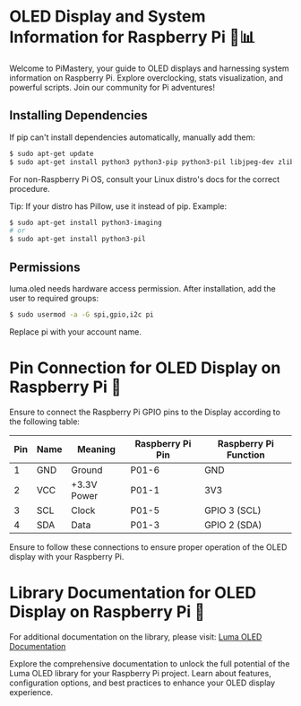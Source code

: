 # OLED Display and System Information for Raspberry Pi 🚀📊

Welcome to PiMastery, your guide to OLED displays and harnessing system information on Raspberry Pi. Explore overclocking, stats visualization, and powerful scripts. Join our community for Pi adventures!

## Installing Dependencies

If pip can't install dependencies automatically, manually add them:

```bash
$ sudo apt-get update
$ sudo apt-get install python3 python3-pip python3-pil libjpeg-dev zlib1g-dev libfreetype6-dev liblcms2-dev libopenjp2-7 libtiff5 -y

```

For non-Raspberry Pi OS, consult your Linux distro's docs for the correct procedure.

Tip: If your distro has Pillow, use it instead of pip. Example:


```bash
$ sudo apt-get install python3-imaging
# or
$ sudo apt-get install python3-pil
```

## Permissions

luma.oled needs hardware access permission. After installation, add the user to required groups:

```bash
$ sudo usermod -a -G spi,gpio,i2c pi
```
Replace pi with your account name.

# Pin Connection for OLED Display on Raspberry Pi 📌

Ensure to connect the Raspberry Pi GPIO pins to the Display according to the following table:

| Pin | Name | Meaning   | Raspberry Pi Pin | Raspberry Pi Function |
| --- | ---- | --------- | ----------------- | ---------------------- |
| 1   | GND  | Ground    | P01-6             | GND                    |
| 2   | VCC  | +3.3V Power| P01-1             | 3V3                    |
| 3   | SCL  | Clock     | P01-5             | GPIO 3 (SCL)           |
| 4   | SDA  | Data      | P01-3             | GPIO 2 (SDA)           |

Ensure to follow these connections to ensure proper operation of the OLED display with your Raspberry Pi.

# Library Documentation for OLED Display on Raspberry Pi 📘

For additional documentation on the library, please visit: [Luma OLED Documentation](https://luma-oled.readthedocs.io/en/latest/)

Explore the comprehensive documentation to unlock the full potential of the Luma OLED library for your Raspberry Pi project. Learn about features, configuration options, and best practices to enhance your OLED display experience.
